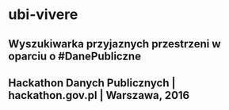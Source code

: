 # ubi-vivere
## Wyszukiwarka przyjaznych przestrzeni w oparciu o #DanePubliczne
## Hackathon Danych Publicznych | hackathon.gov.pl | Warszawa, 2016
